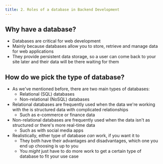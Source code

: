 ```yaml
---
title: 2. Roles of a database in Backend Development
---
```


## Why have a database?
- Databases are critical for web development
- Mainly because databases allow you to store, retrieve and manage data for web applications
- They provide persistent data storage, so a user can come back to your site later and their data will be there waiting for them

## How do we pick the type of database?
- As we've mentioned before, there are two main types of databases:
  - Relational (SQL) databases
  - Non-relational (NoSQL) databases
- Relational databases are frequently used when the data we're working with the is structured data with complicated relationships
  - Such as e-commerce or finance data
- Non-relational databases are frequently used when the data isn't as structured or there's more real-time data
  - Such as with social media apps
- Realistically, either type of database _can_ work, if you want it to
  - They both have their advantages and disadvantages, which one you end up choosing is up to you
  - You _might_ just have to do more work to get a certain type of database to fit your use case
